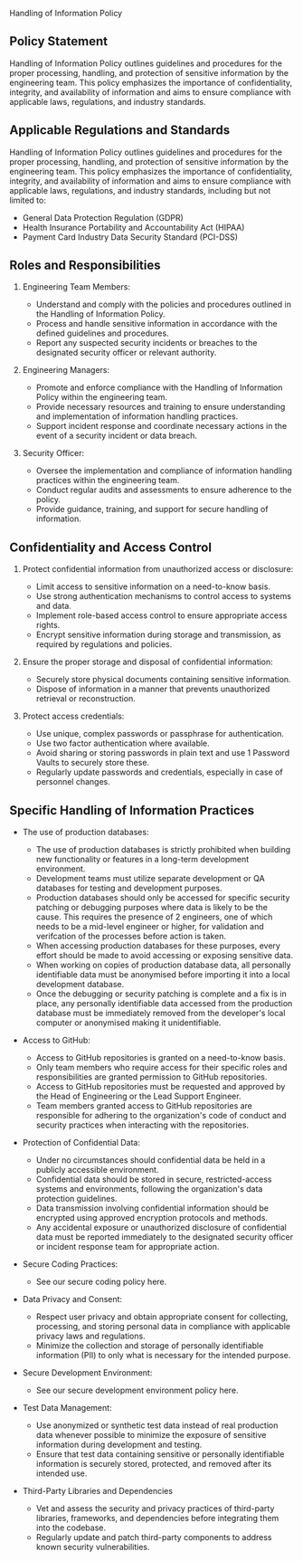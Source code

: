 Handling of Information Policy

## Policy Statement

Handling of Information Policy outlines guidelines and procedures for the proper processing, handling, and protection of sensitive information by the engineering team. This policy emphasizes the importance of confidentiality, integrity, and availability of information and aims to ensure compliance with applicable laws, regulations, and industry standards.

## Applicable Regulations and Standards

Handling of Information Policy outlines guidelines and procedures for the proper processing, handling, and protection of sensitive information by the engineering team. This policy emphasizes the importance of confidentiality, integrity, and availability of information and aims to ensure compliance with applicable laws, regulations, and industry standards, including but not limited to:

- General Data Protection Regulation (GDPR)
- Health Insurance Portability and Accountability Act (HIPAA)
- Payment Card Industry Data Security Standard (PCI-DSS)

## Roles and Responsibilities

1. Engineering Team Members:
   - Understand and comply with the policies and procedures outlined in the Handling of Information Policy.
   - Process and handle sensitive information in accordance with the defined guidelines and procedures.
   - Report any suspected security incidents or breaches to the designated security officer or relevant authority.

2. Engineering Managers:
   - Promote and enforce compliance with the Handling of Information Policy within the engineering team.
   - Provide necessary resources and training to ensure understanding and implementation of information handling practices.
   - Support incident response and coordinate necessary actions in the event of a security incident or data breach.

3. Security Officer:
   - Oversee the implementation and compliance of information handling practices within the engineering team.
   - Conduct regular audits and assessments to ensure adherence to the policy.
   - Provide guidance, training, and support for secure handling of information.

## Confidentiality and Access Control

1. Protect confidential information from unauthorized access or disclosure:
   - Limit access to sensitive information on a need-to-know basis.
   - Use strong authentication mechanisms to control access to systems and data.
   - Implement role-based access control to ensure appropriate access rights.
   - Encrypt sensitive information during storage and transmission, as required by regulations and policies.

2. Ensure the proper storage and disposal of confidential information:
   - Securely store physical documents containing sensitive information.
   - Dispose of information in a manner that prevents unauthorized retrieval or reconstruction.

3. Protect access credentials:
   - Use unique, complex passwords or passphrase for authentication.
   - Use two factor authentication where available.
   - Avoid sharing or storing passwords in plain text and use 1 Password Vaults to securely store these.
   - Regularly update passwords and credentials, especially in case of personnel changes.

## Specific Handling of Information Practices

- The use of production databases:
  - The use of production databases is strictly prohibited when building new functionality or features in a long-term development environment.
  - Development teams must utilize separate development or QA databases for testing and development purposes.
  - Production databases should only be accessed for specific security patching or debugging purposes where data is likely to be the cause. This requires the presence of 2 engineers, one of which needs to be a mid-level engineer or higher, for validation and verifcation of the processes before action is taken.
  - When accessing production databases for these purposes, every effort should be made to avoid accessing or exposing sensitive data.
  - When working on copies of production database data, all personally identifiable data must be anonymised before importing it into a local development database.
  - Once the debugging or security patching is complete and a fix is in place, any personally identifiable data accessed from the production database must be immediately removed from the developer's local computer or anonymised making it unidentifiable.

- Access to GitHub:
  - Access to GitHub repositories is granted on a need-to-know basis.
  - Only team members who require access for their specific roles and responsibilities are granted permission to GitHub repositories.
  - Access to GitHub repositories must be requested and approved by the Head of Engineering or the Lead Support Engineer.
  - Team members granted access to GitHub repositories are responsible for adhering to the organization's code of conduct and security practices when interacting with the repositories.

- Protection of Confidential Data:
  - Under no circumstances should confidential data be held in a publicly accessible environment.
  - Confidential data should be stored in secure, restricted-access systems and environments, following the organization's data protection guidelines.
  - Data transmission involving confidential information should be encrypted using approved encryption protocols and methods.
  - Any accidental exposure or unauthorized disclosure of confidential data must be reported immediately to the designated security officer or incident response team for appropriate action.

- Secure Coding Practices:
  - See our secure coding policy here.

- Data Privacy and Consent:
  - Respect user privacy and obtain appropriate consent for collecting, processing, and storing personal data in compliance with applicable privacy laws and regulations.
  - Minimize the collection and storage of personally identifiable information (PII) to only what is necessary for the intended purpose.

- Secure Development Environment:
  - See our secure development environment policy here.

- Test Data Management:
  - Use anonymized or synthetic test data instead of real production data whenever possible to minimize the exposure of sensitive information during development and testing.
  - Ensure that test data containing sensitive or personally identifiable information is securely stored, protected, and removed after its intended use.

- Third-Party Libraries and Dependencies
  - Vet and assess the security and privacy practices of third-party libraries, frameworks, and dependencies before integrating them into the codebase.
  - Regularly update and patch third-party components to address known security vulnerabilities.
 



